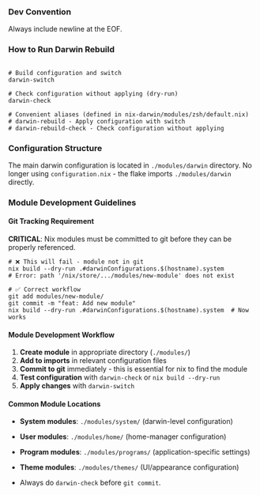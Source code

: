 ### Dev Convention
Always include newline at the EOF.

### How to Run Darwin Rebuild
```shell

# Build configuration and switch
darwin-switch

# Check configuration without applying (dry-run)
darwin-check

# Convenient aliases (defined in nix-darwin/modules/zsh/default.nix)
# darwin-rebuild - Apply configuration with switch
# darwin-rebuild-check - Check configuration without applying
```

### Configuration Structure
The main darwin configuration is located in `./modules/darwin` directory.
No longer using `configuration.nix` - the flake imports `./modules/darwin` directly.

### Module Development Guidelines

#### Git Tracking Requirement
**CRITICAL**: Nix modules must be committed to git before they can be properly referenced.

```shell
# ❌ This will fail - module not in git
nix build --dry-run .#darwinConfigurations.$(hostname).system
# Error: path '/nix/store/.../modules/new-module' does not exist

# ✅ Correct workflow
git add modules/new-module/
git commit -m "feat: Add new module"
nix build --dry-run .#darwinConfigurations.$(hostname).system  # Now works
```

#### Module Development Workflow
1. **Create module** in appropriate directory (`./modules/`)
2. **Add to imports** in relevant configuration files
3. **Commit to git** immediately - this is essential for nix to find the module
4. **Test configuration** with `darwin-check` or `nix build --dry-run`
5. **Apply changes** with `darwin-switch`

#### Common Module Locations
- **System modules**: `./modules/system/` (darwin-level configuration)
- **User modules**: `./modules/home/` (home-manager configuration)  
- **Program modules**: `./modules/programs/` (application-specific settings)
- **Theme modules**: `./modules/themes/` (UI/appearance configuration)

- Always do `darwin-check` before `git commit`.
